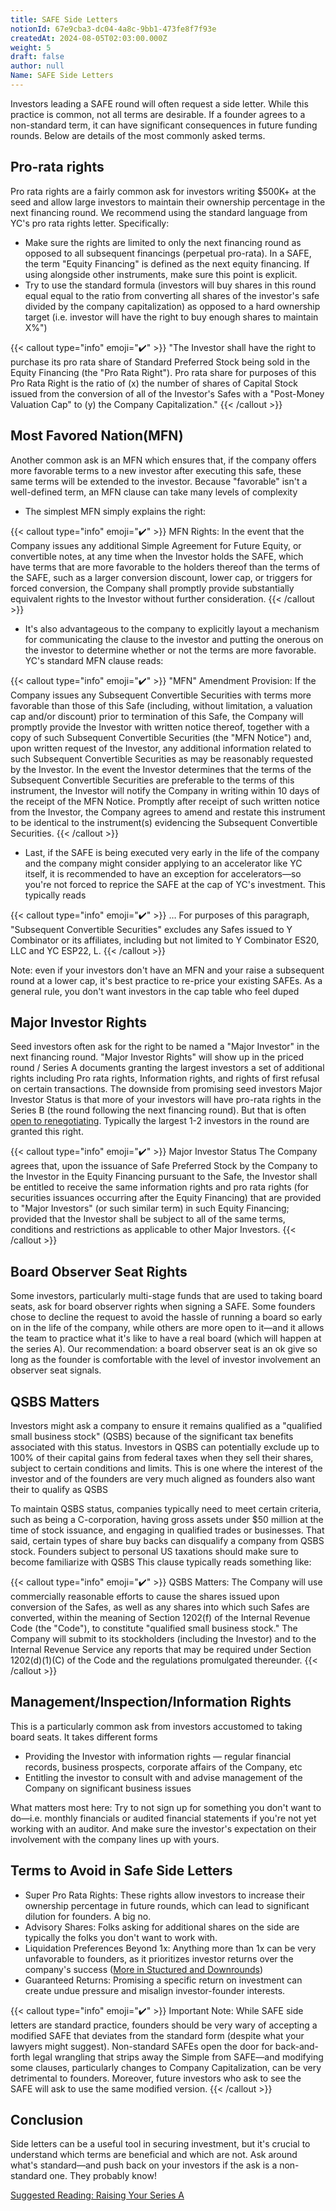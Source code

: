 ```yaml
---
title: SAFE Side Letters
notionId: 67e9cba3-dc04-4a8c-9bb1-473fe8f7f93e
createdAt: 2024-08-05T02:03:00.000Z
weight: 5
draft: false
author: null
Name: SAFE Side Letters
---
```



Investors leading a SAFE round will often request a side letter. While this practice is common, not all terms are desirable. If a founder agrees to a non-standard term, it can have significant consequences in future funding rounds.  Below are details of the most commonly asked terms.


## Pro-rata rights


Pro rata rights are a fairly common ask for investors writing $500K+ at the seed and allow large investors to maintain their ownership percentage in the next financing round.  We recommend using the standard language from YC's pro rata rights letter.  Specifically:

- Make sure the rights are limited to only the next financing round as opposed to all subsequent financings (perpetual pro-rata). In a SAFE, the term "Equity Financing" is defined as the next equity financing. If using alongside other instruments, make sure this point is explicit.
- Try to use the standard formula (investors will buy shares in this round equal equal to the ratio from converting all shares of the investor's safe divided by the company capitalization) as opposed to a hard ownership target (i.e. investor will have the right to buy enough shares to maintain X%")

{{< callout type="info" emoji="✔️" >}}
"The Investor shall have the right to purchase its pro rata share of Standard Preferred Stock being sold in the Equity Financing (the "Pro Rata Right").  Pro rata share for purposes of this Pro Rata Right is the ratio of (x) the number of shares of Capital Stock issued from the conversion of all of the Investor's Safes with a "Post-Money Valuation Cap" to (y) the Company Capitalization."
{{< /callout >}}


## Most Favored Nation(MFN)


Another common ask is an MFN which ensures that, if the company offers more favorable terms to a new investor after executing this safe, these same terms will be extended to the investor.  Because "favorable" isn't a well-defined term, an MFN clause can take many levels of complexity

- The simplest MFN simply explains the right:

{{< callout type="info" emoji="✔️" >}}
MFN Rights: In the event that the Company issues any additional Simple Agreement for Future Equity, or convertible notes, at any time when the Investor holds the SAFE, which have terms that are more favorable to the holders thereof than the terms of the SAFE, such as a larger conversion discount, lower cap, or triggers for forced conversion, the Company shall promptly provide substantially equivalent rights to the Investor without further consideration.
{{< /callout >}}

- It's also advantageous to the company to explicitly layout a mechanism for communicating the clause to the investor and putting the onerous on the investor to determine whether or not the terms are more favorable. YC's standard MFN clause reads:

{{< callout type="info" emoji="✔️" >}}
"MFN" Amendment Provision: If the Company issues any Subsequent Convertible Securities with terms more favorable than those of this Safe (including, without limitation, a valuation cap and/or discount) prior to termination of this Safe, the Company will promptly provide the Investor with written notice thereof, together with a copy of such Subsequent Convertible Securities (the "MFN Notice") and, upon written request of the Investor, any additional information related to such Subsequent Convertible Securities as may be reasonably requested by the Investor.  In the event the Investor determines that the terms of the Subsequent Convertible Securities are preferable to the terms of this instrument, the Investor will notify the Company in writing within 10 days of the receipt of the MFN Notice. Promptly after receipt of such written notice from the Investor, the Company agrees to amend and restate this instrument to be identical to the instrument(s) evidencing the Subsequent Convertible Securities.
{{< /callout >}}

- Last, if the SAFE is being executed very early in the life of the company and the company might consider applying to an accelerator like YC itself, it is recommended to have an exception for accelerators—so you're not forced to reprice the SAFE at the cap of YC's investment. This typically reads

{{< callout type="info" emoji="✔️" >}}
… For purposes of this paragraph, "Subsequent Convertible Securities" excludes any Safes issued to Y Combinator or its affiliates, including but not limited to Y Combinator ES20, LLC and YC ESP22, L.
{{< /callout >}}


Note: even if your investors don't have an MFN and your raise a subsequent round at a lower cap,  it's best practice to re-price your existing SAFEs. As a general rule, you don't want investors in the cap table who feel duped


## Major Investor Rights


Seed investors often ask for the right to be named a "Major Investor" in the next financing round. "Major Investor Rights" will show up in the priced round / Series A documents granting the largest investors a set of additional rights including Pro rata rights, Information rights, and rights of first refusal on certain transactions.  The downside from promising seed investors Major Investor Status is that more of your investors will have pro-rata rights in the Series B (the round following the next financing round).  But that is often [open to renegotiating](/docs/founders-handbook/minimizing-founder-dillution/#5-re-negotiate-pro-rata-rights-for-early-investors).  Typically the largest 1-2 investors in the round are granted this right.


{{< callout type="info" emoji="✔️" >}}
Major Investor Status The Company agrees that, upon the issuance of Safe Preferred Stock by the Company to the Investor in the Equity Financing pursuant to the Safe, the Investor shall be entitled to receive the same information rights and pro rata rights (for securities issuances occurring after the Equity Financing) that are provided to "Major Investors" (or such similar term) in such Equity Financing; provided that the Investor shall be subject to all of the same terms, conditions and restrictions as applicable to other Major Investors.
{{< /callout >}}


## Board Observer Seat Rights


Some investors, particularly multi-stage funds that are used to taking board seats, ask for board observer rights when signing a SAFE. Some founders chose to decline the request to avoid the hassle of running a board so early on in the life of the company, while others are more open to it—and it allows the team to practice what it's like to have a real board (which will happen at the series A). Our recommendation: a board observer seat is an ok give so long as the founder is comfortable with the level of investor involvement an observer seat signals.


## **QSBS Matters**


Investors might ask a company to ensure it remains qualified as a "qualified small business stock" (QSBS) because of the significant tax benefits associated with this status. Investors in QSBS can potentially exclude up to 100% of their capital gains from federal taxes when they sell their shares, subject to certain conditions and limits. This is one where the interest of the investor and of the founders are very much aligned as founders also want their to qualify as QSBS


To maintain QSBS status, companies typically need to meet certain criteria, such as being a C-corporation, having gross assets under $50 million at the time of stock issuance, and engaging in qualified trades or businesses. That said, certain types of share buy backs can disqualify a company from QSBS stock.  Founders subject to personal US taxations should make sure to become familiarize with QSBS  This clause typically reads something like:


{{< callout type="info" emoji="✔️" >}}
QSBS Matters: The Company will use commercially reasonable efforts to cause the shares issued upon conversion of the Safes, as well as any shares into which such Safes are converted, within the meaning of Section 1202(f) of the Internal Revenue Code (the "Code"), to constitute "qualified small business stock." The Company will submit to its stockholders (including the Investor) and to the Internal Revenue Service any reports that may be required under Section 1202(d)(1)(C) of the Code and the regulations promulgated thereunder.
{{< /callout >}}


## **Management/Inspection/Information Rights**


This is a particularly common ask from investors accustomed to taking board seats.  It takes different forms

- Providing the Investor with information rights — regular financial records, business prospects, corporate affairs of the Company, etc
- Entitling the investor to consult with and advise management of the Company on significant business issues

What matters most here: Try to not sign up for something you don't want to do—i.e. monthly financials or audited financial statements if you're not yet working with an auditor.  And make sure the investor's expectation on their involvement with the company lines up with yours.


## Terms to Avoid in Safe Side Letters

- Super Pro Rata Rights: These rights allow investors to increase their ownership percentage in future rounds, which can lead to significant dilution for founders. A big no.
- Advisory Shares: Folks asking for additional shares on the side are typically the folks you don't want to work with.
- Liquidation Preferences Beyond 1x: Anything more than 1x can be very unfavorable to founders, as it prioritizes investor returns over the company's success ([More in Stuctured and Downrounds](https://1984.vc/docs/founders-handbook/structured-and-downrounds/))
- Guaranteed Returns: Promising a specific return on investment can create undue pressure and misalign investor-founder interests.

{{< callout type="info" emoji="✔️" >}}
Important Note: While SAFE side letters are standard practice, founders should be very wary of  accepting a modified SAFE that deviates from the standard form (despite what your lawyers might suggest). Non-standard SAFEs open the door for back-and-forth legal wrangling that strips away the Simple from SAFE—and modifying some clauses, particularly changes to Company Capitalization, can be very detrimental to founders. Moreover, future investors who ask to see the SAFE will ask to use the same modified version.
{{< /callout >}}


## Conclusion


Side letters can be a useful tool in securing investment, but it's crucial to understand which terms are beneficial and which are not. Ask around what's standard—and push back on your investors if the ask is a non-standard one. They probably know!


[Suggested Reading: Raising Your Series A](/docs/founders-handbook/raising-your-series-a/)


